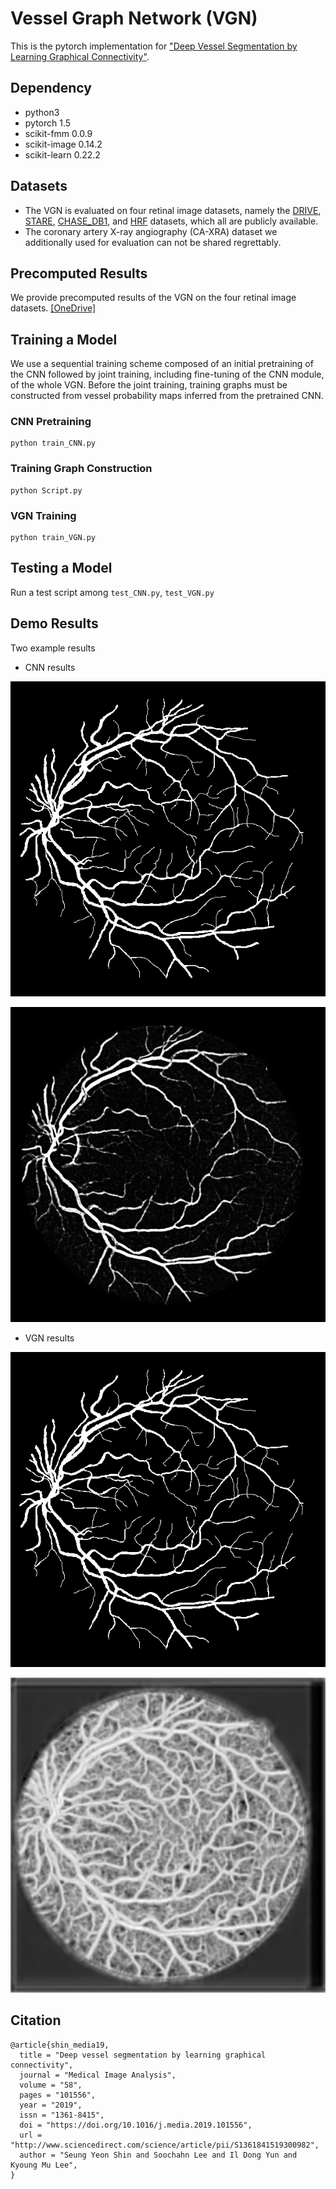 # Vessel Graph Network (VGN)
This is the pytorch implementation  for ["Deep Vessel Segmentation by Learning Graphical Connectivity"](https://www.sciencedirect.com/science/article/pii/S1361841519300982).


## Dependency

* python3 
* pytorch 1.5
* scikit-fmm              0.0.9
* scikit-image            0.14.2
* scikit-learn            0.22.2

## Datasets

* The VGN is evaluated on four retinal image datasets, namely the [DRIVE](https://www.isi.uu.nl/Research/Databases/DRIVE/), [STARE](http://cecas.clemson.edu/~ahoover/stare/), [CHASE_DB1](https://blogs.kingston.ac.uk/retinal/chasedb1/), and [HRF](https://www5.cs.fau.de/research/data/fundus-images/) datasets, which all are publicly available.
* The coronary artery X-ray angiography (CA-XRA) dataset we additionally used for evaluation can not be shared regrettably.

## Precomputed Results
We provide precomputed results of the VGN on the four retinal image datasets. [[OneDrive]](https://1drv.ms/u/s!AmnLATyiwjphhZ0BquyksorE0YV7nA?e=OmHhGW)


## Training a Model

We use a sequential training scheme composed of an initial pretraining of the CNN followed by joint training, including fine-tuning of the CNN module, of the whole VGN. Before the joint training, training graphs must be constructed from vessel probability maps inferred from the pretrained CNN.

### CNN Pretraining

```
python train_CNN.py
```

### Training Graph Construction

```
python Script.py
```

### VGN Training

```
python train_VGN.py
```

## Testing a Model

Run a test script among `test_CNN.py`, `test_VGN.py`

## Demo Results

Two example results
+ CNN results

![](cnn_result/01_test_gt.png)

![](cnn_result/01_test_pred.png)

+ VGN results

![](vgn_result/01_test_gt.png)

![](vgn_result/01_test_pred.png)

## Citation
```
@article{shin_media19,
  title = "Deep vessel segmentation by learning graphical connectivity",
  journal = "Medical Image Analysis",
  volume = "58",
  pages = "101556",
  year = "2019",
  issn = "1361-8415",
  doi = "https://doi.org/10.1016/j.media.2019.101556",
  url = "http://www.sciencedirect.com/science/article/pii/S1361841519300982",
  author = "Seung Yeon Shin and Soochahn Lee and Il Dong Yun and Kyoung Mu Lee",
}
```
